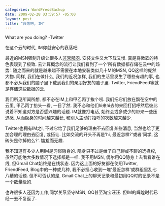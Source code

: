```yaml
--- 
categories: WordPressBackup
date: 2009-02-28 03:59:57 -05:00
layout: post
title: "衰落吧, IM"
---
```

What are you doing? -Twitter

<!--more-->在这个云的时代, IM你就安心的衰落吧.

最近的MSN强制升级让很多人<a href="https://friendfeed.com/e/c32e95d0-713b-faa4-975e-c28a4c883863" target="_blank">非常郁闷</a>. 安装文件又大下载又慢. 真是将微软的特色表现到了极致. 云计算概念的流行让我们看到了一个'所有数据都存储在云中的趋势'. 随之而来的就是越来越不需要在本地安装类似几十M的MSN, QQ这样的庞然大物. 同样, 我们在做什么, 我们的近况怎样, 我们的生活里发生了哪些有趣的事, 也都不必从我们的脑子里下载到我们的亲朋好友的脑子里. Twitter, FriendFeed等就是存储这些数据的云.

我们所见所闻所想, 都不必在IM上和甲乙丙丁挨个唠. 我们把它们放在飘在空中的云里, 甲乙丙丁抬头一看, 一目了然. 我不必和他们hi来hi去的来回打招呼然后彼此说着不知道对方是否感兴趣的话题. IM就像打电话, 始终会或多或少的带来一些压迫感. 从而隐身的时间越来越长, 和别人主动打招呼的次数越来越少.

Twitter也拥有IM之I, 不过它给了我们足够的理由不去回复某些消息, 当然也给了更加合理的理由去回复, 或搭讪. 比如交流的开头不再是'hi, 最近怎样?'或者'同学, 这砖头是你掉的么?'. 尴尬而无趣.

我不知道有多少人用IM是习惯隐身的. 隐身只不过是给了自己聊或不聊的选择权, 虽然可能绝大多数情况下选择都是一样. 我不用MSN, 偶尔用QQ隐身上去看看谁在线, 但Gmail Chat始终是在线状态. 因为这上面的好友都在使用Twitter, FriendFeed, Blog中的一种或几种, 我不必担心收到一堆'最近怎样'或群组里乱七八糟的话题. 但不可否认的是, Gmail Chat上的聊天记录和最初用QQ时的记录不是一个数量级的.

也许很多人还因为工作,同学关系坚守MSN, QQ甚至淘宝汪汪. 但IM的辉煌时代已经一去不复返了.
